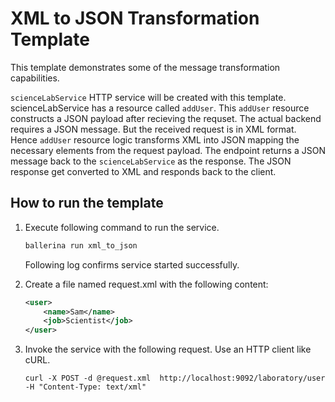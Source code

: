 # XML to JSON Transformation Template

This template demonstrates some of the message transformation capabilities.

`scienceLabService` HTTP service will be created with this template. scienceLabService has a resource called `addUser`. 
This `addUser` resource constructs a JSON payload after recieving the requset. The actual backend requires a JSON 
message. But the received request is in XML format. Hence `addUser` resource logic transforms XML into JSON mapping 
the necessary elements from the request payload. The endpoint returns a JSON message back to the `scienceLabService` as 
the response. The JSON response get converted to XML and responds back to the client. 

## How to run the template

1.  Execute following command to run the service.
    ```bash
    ballerina run xml_to_json
    ```
    Following log confirms service started successfully.

2.  Create a file named request.xml with the following content:
    ```xml
    <user>
        <name>Sam</name>
        <job>Scientist</job>
    </user>
    ```

3.  Invoke the service with the following request. Use an HTTP client like cURL.
    ```curl
    curl -X POST -d @request.xml  http://localhost:9092/laboratory/user  -H "Content-Type: text/xml"
    ```
